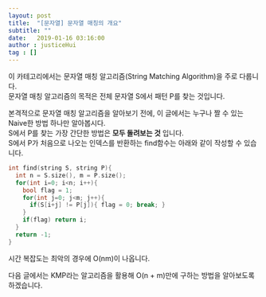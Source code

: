 ```yaml
---
layout: post
title:  "[문자열] 문자열 매칭의 개요"
subtitle: ""
date:   2019-01-16 03:16:00
author : justiceHui
tag : []
---
```


이 카테고리에서는 문자열 매칭 알고리즘(String Matching Algorithm)을 주로 다룹니다.<br>
문자열 매칭 알고리즘의 목적은 전체 문자열 S에서 패턴 P를 찾는 것입니다.

본격적으로 문자열 매칭 알고리즘을 알아보기 전에, 이 글에서는 누구나 짤 수 있는 Naive한 방법 하나만 알아봅시다.<br>
S에서 P를 찾는 가장 간단한 방법은 **모두 돌려보는 것** 입니다.<br>
S에서 P가 처음으로 나오는 인덱스를 반환하는 find함수는 아래와 같이 작성할 수 있습니다.
```cpp
int find(string S, string P){
  int n = S.size(), m = P.size();
  for(int i=0; i<n; i++){
  	bool flag = 1;
    for(int j=0; j<m; j++){
      if(S[i+j] != P[j]){ flag = 0; break; }
    }
    if(flag) return i;
  }
  return -1;
}
```
시간 복잡도는 최악의 경우에 O(nm)이 나옵니다.

다음 글에서는 KMP라는 알고리즘을 활용해 O(n + m)만에 구하는 방법을 알아보도록 하겠습니다.
